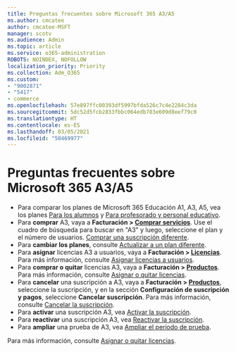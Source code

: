 ```yaml
---
title: Preguntas frecuentes sobre Microsoft 365 A3/A5
ms.author: cmcatee
author: cmcatee-MSFT
manager: scotv
ms.audience: Admin
ms.topic: article
ms.service: o365-administration
ROBOTS: NOINDEX, NOFOLLOW
localization_priority: Priority
ms.collection: Adm_O365
ms.custom:
- "9002871"
- "5417"
- commerce
ms.openlocfilehash: 57e897ffc00393df5997bfda526c7c4e2284c3da
ms.sourcegitcommit: 5dc52d5fcb2833fbbc064edb783e609d8eef79c0
ms.translationtype: HT
ms.contentlocale: es-ES
ms.lasthandoff: 03/05/2021
ms.locfileid: "50469977"
---
```

# <a name="microsoft-365-a3-faq"></a>Preguntas frecuentes sobre Microsoft 365 A3/A5

- Para comparar los planes de Microsoft 365 Educación A1, A3, A5, vea los planes [Para los alumnos](https://www.microsoft.com/microsoft-365/academic/compare-office-365-education-plans?activetab=tab:primaryr1) y [Para profesorado y personal educativo](https://www.microsoft.com/microsoft-365/academic/compare-office-365-education-plans?activetab=tab:primaryr2).
- Para **comprar** A3, vaya a **Facturación > [Comprar servicios](https://go.microsoft.com/fwlink/p/?linkid=868433)**. Use el cuadro de búsqueda para buscar en "A3" y luego, seleccione el plan y el número de usuarios. [Comprar una suscripción diferente](https://docs.microsoft.com/microsoft-365/commerce/try-or-buy-microsoft-365#buy-a-different-subscription).
- Para **cambiar los planes**, consulte [Actualizar a un plan diferente](https://docs.microsoft.com/microsoft-365/commerce/subscriptions/upgrade-to-different-plan).
- Para **asignar** licencias A3 a usuarios, vaya a **Facturación > [Licencias](https://go.microsoft.com/fwlink/p/?linkid=842264)**. Para más información, consulte [Asignar licencias a usuarios](https://docs.microsoft.com/microsoft-365/admin/manage/assign-licenses-to-users).
- Para **comprar o quitar** licencias A3, vaya a **Facturación > [Productos](https://go.microsoft.com/fwlink/p/?linkid=842054)**. Para más información, consulte [Asignar o quitar licencias](https://docs.microsoft.com/microsoft-365/commerce/licenses/buy-licenses).
- Para **cancelar** una suscripción a A3, vaya a **Facturación > [Productos](https://go.microsoft.com/fwlink/p/?linkid=842054)**, seleccione la suscripción, y en la sección **Configuración de suscripción y pagos**, seleccione **Cancelar suscripción**. Para más información, consulte [Cancelar la suscripción](https://docs.microsoft.com/microsoft-365/commerce/subscriptions/cancel-your-subscription).
- Para **activar** una suscripción A3, vea [Activar la suscripción](https://docs.microsoft.com/alchemyinsights/activate-your-office-365-subscription).
- Para **reactivar** una suscripción A3, vea [Reactivar la suscripción](https://docs.microsoft.com/alchemyinsights/reactivate-your-subscription).
- Para **ampliar** una prueba de A3, vea [Ampliar el periodo de prueba](https://docs.microsoft.com/microsoft-365/commerce/extend-your-trial).

Para más información, consulte [Asignar o quitar licencias](https://docs.microsoft.com/microsoft-365/commerce/licenses/buy-licenses).
